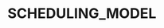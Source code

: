 # SCHEDULING_MODEL
<object data="scheduling_modell.pdf" type="application/pdf" width="100%"> 
</object>
